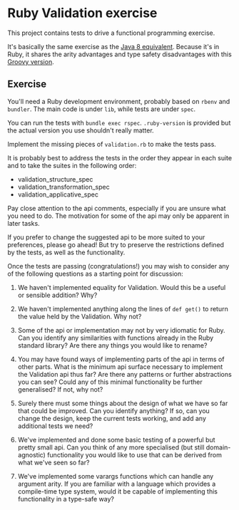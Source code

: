 Ruby Validation exercise
========================

This project contains tests to drive a functional programming exercise.

It's basically the same exercise as the [Java 8 equivalent](https://github.com/benhyland/validation-workshop).
Because it's in Ruby, it shares the arity advantages and type safety disadvantages with this [Groovy version](https://github.com/benhyland/validation-groovy).

## Exercise

You'll need a Ruby development environment, probably based on `rbenv` and `bundler`.
The main code is under `lib`, while tests are under `spec`.

You can run the tests with `bundle exec rspec`.
`.ruby-version` is provided but the actual version you use shouldn't really matter.

Implement the missing pieces of `validation.rb` to make the tests pass.

It is probably best to address the tests in the order they appear in each suite and to take the suites in the following order:

- validation_structure_spec
- validation_transformation_spec
- validation_applicative_spec

Pay close attention to the api comments, especially if you are unsure what you need to do.
The motivation for some of the api may only be apparent in later tasks.

If you prefer to change the suggested api to be more suited to your preferences, please go ahead!
But try to preserve the restrictions defined by the tests, as well as the functionality.

Once the tests are passing (congratulations!) you may wish to consider any of the following questions as a starting point for discussion:

1. We haven't implemented equality for Validation. Would this be a useful or sensible addition? Why?

2. We haven't implemented anything along the lines of `def get()` to return the value held by the Validation. Why not?

3. Some of the api or implementation may not by very idiomatic for Ruby. Can you identify any similarities with functions already in the Ruby standard library? Are there any things you would like to rename?

4. You may have found ways of implementing parts of the api in terms of other parts. What is the minimum api surface necessary to implement the Validation api thus far? Are there any patterns or further abstractions you can see? Could any of this minimal functionality be further generalised? If not, why not?

5. Surely there must some things about the design of what we have so far that could be improved. Can you identify anything? If so, can you change the design, keep the current tests working, and add any additional tests we need?

6. We've implemented and done some basic testing of a powerful but pretty small api. Can you think of any more specialised (but still domain-agnostic) functionality you would like to use that can be derived from what we've seen so far?

7. We've implemented some varargs functions which can handle any argument arity. If you are familiar with a language which provides a compile-time type system, would it be capable of implementing this functionality in a type-safe way?
